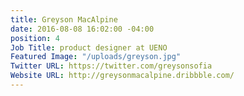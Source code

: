 ```yaml
---
title: Greyson MacAlpine
date: 2016-08-08 16:02:00 -04:00
position: 4
Job Title: product designer at UENO
Featured Image: "/uploads/greyson.jpg"
Twitter URL: https://twitter.com/greysonsofia
Website URL: http://greysonmacalpine.dribbble.com/
---
```


